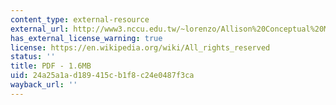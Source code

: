 ```yaml
---
content_type: external-resource
external_url: http://www3.nccu.edu.tw/~lorenzo/Allison%20Conceptual%20Models.pdf
has_external_license_warning: true
license: https://en.wikipedia.org/wiki/All_rights_reserved
status: ''
title: PDF - 1.6MB
uid: 24a25a1a-d189-415c-b1f8-c24e0487f3ca
wayback_url: ''
---
```


